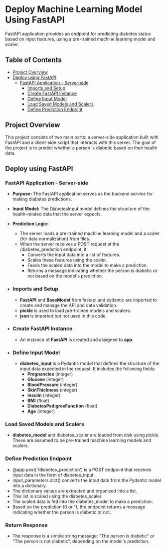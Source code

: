 # Deploy Machine Learning Model Using FastAPI
FastAPI application provides an endpoint for predicting diabetes status based on input features, using a pre-trained machine learning model and scaler.

## Table of Contents
- [Project Overview](#project-overview)
- [Deploy using FastAPI](#deploy-using-fastapi)
  - [FastAPI Application - Server-side](#fastapi-application---server-side)
    - [Imports and Setup](#imports-and-setup)
    - [Create FastAPI Instance](#create-fastapi-instance)
    - [Define Input Model](#define-input-model)
    - [Load Saved Models and Scalers](#load-saved-models-and-scalers)
    - [Define Prediction Endpoint](#define-prediction-endpoint)

## Project Overview
This project consists of two main parts: a server-side application built with FastAPI and a client-side script that interacts with this server. The goal of the project is to predict whether a person is diabetic based on their health data.

## Deploy using FastAPI
### FastAPI Application - Server-side
- **Purpose:** The FastAPI application serves as the backend service for making diabetes predictions.
- **Input Model:** The DiabetesInput model defines the structure of the health-related data that the server expects.
- **Prediction Logic:**
  - The server loads a pre-trained machine learning model and a scaler (for data normalization) from files.
  - When the server receives a POST request at the /diabetes_prediction endpoint, it:
    - Converts the input data into a list of features.
    - Scales these features using the scaler.
    - Feeds the scaled data into the model to make a prediction.
    - Returns a message indicating whether the person is diabetic or not based on the model's prediction.

- ### Imports and Setup
  - **FastAPI** and **BaseModel** from fastapi and pydantic are imported to create and manage the API and data validation.
  - **pickle** is used to load pre-trained models and scalers.
  - **json** is imported but not used in this code.

- ### Create FastAPI Instance
  - An instance of **FastAPI** is created and assigned to **app**.

- ### Define Input Model
  - **diabetes_input** is a Pydantic model that defines the structure of the input data expected in the request. It includes the following fields:
    - **Pregnancies** (integer)
    - **Glucose** (integer)
    - **BloodPressure** (integer)
    - **SkinThickness** (integer)
    - **Insulin** (integer)
    - **BMI** (float)
    - **DiabetesPedigreeFunction** (float)
    - **Age** (integer)

### Load Saved Models and Scalers
- **diabetes_model** and diabetes_scaler are loaded from disk using pickle. These are assumed to be pre-trained machine learning models and scalers.

### Define Prediction Endpoint
- @app.post('/diabetes_prediction') is a POST endpoint that receives input data in the form of diabetes_input.
- input_parameters.dict() converts the input data from the Pydantic model into a dictionary.
- The dictionary values are extracted and organized into a list.
- This list is scaled using the diabetes_scaler.
- The scaled data is fed into the diabetes_model to make a prediction.
- Based on the prediction (0 or 1), the endpoint returns a message indicating whether the person is diabetic or not.

### Return Response
- The response is a simple string message: "The person is diabetic" or "The person is not diabetic", depending on the model's prediction.
